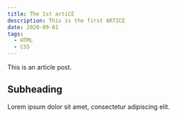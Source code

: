 ```yaml
---
title: The 1st artiCE
description: This is the first ARTICE
date: 2020-09-01
tags:
  - HTML
  - CSS
---
```


This is an article post.

## Subheading

Lorem ipsum dolor sit amet, consectetur adipiscing elit.
